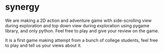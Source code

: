 # synergy
We are making a 2D action and adventure game with side-scrolling view during exploration and top down view during exploration using pygame library, and only python. Feel free to play and give your review on the game.

It is a first game making attempt from a bunch of college students, feel free to play and tell us your views about it.
